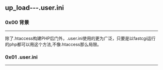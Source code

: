 ## up_load---.user.ini
### 0x00 背景
-----------------------------------------------------------------------------------------------------------------------------------
除了.htaccess构建PHP后门外，.user.ini使用的更为广泛，只要是以fastcgi运行的php都可以用这个方法,不像.htaccess那么局限。
### 0x01 .user.ini
-----------------------------------------------------------------------------------------------------------------------------------
